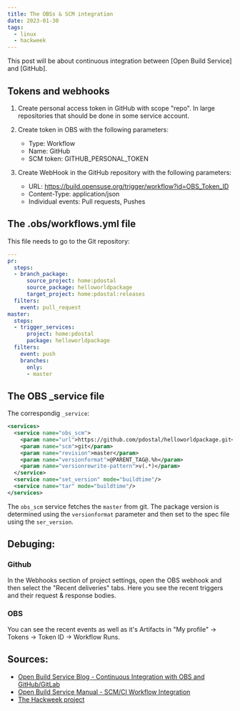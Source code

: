 ```yaml
---
title: The OBSs & SCM integration
date: 2023-01-30
tags:
  - linux
  - hackweek
---
```


This post will be about continuous integration between [Open Build Service] and [GitHub].

<!--more-->

## Tokens and webhooks

1) Create personal access token in GitHub with scope "repo".
     In large repositories that should be done in some service account.

2) Create token in OBS with the following parameters:
     * Type: Workflow
     * Name: GitHub
     * SCM token: GITHUB_PERSONAL_TOKEN

3) Create WebHook in the GitHub repository with the following parameters:
     * URL: https://build.opensuse.org/trigger/workflow?id=OBS_Token_ID
     * Content-Type: application/json
     * Individual events: Pull requests, Pushes

## The .obs/workflows.yml file

This file needs to go to the Git repository:

```yaml
---
pr:
  steps:
  - branch_package:
      source_project: home:pdostal
      source_package: helloworldpackage
      target_project: home:pdostal:releases
  filters:
    event: pull_request
master:
  steps:
  - trigger_services:
      project: home:pdostal
      package: helloworldpackage
  filters:
    event: push
    branches:
      only:
      - master
```

## The OBS _service file

The correspondig `_service`:

```xml
<services>
  <service name="obs_scm">
    <param name="url">https://github.com/pdostal/helloworldpackage.git</param>
    <param name="scm">git</param>
    <param name="revision">master</param>
    <param name="versionformat">@PARENT_TAG@.%h</param>
    <param name="versionrewrite-pattern">v(.*)</param>
  </service>
  <service name="set_version" mode="buildtime"/>
  <service name="tar" mode="buildtime"/>
</services>
```

The `obs_scm` service fetches the `master` from git. The package version is determined
using the `versionformat` parameter and then set to the spec file using the `ser_version`.


## Debuging:

### Github

In the Webhooks section of project settings, open the OBS webhook and then select the "Recent deliveries" tabs.
Here you see the recent triggers and their request & response bodies.

### OBS

You can see the recent events as well as it's Artifacts in "My profile" -> Tokens -> Token ID ->  Workflow Runs.

## Sources:
 * [Open Build Service Blog - Continuous Integration with OBS and GitHub/GitLab](https://openbuildservice.org/2021/05/31/scm-integration/)
 * [Open Build Service Manual -  SCM/CI Workflow Integration](https://openbuildservice.org/help/manuals/obs-user-guide/cha.obs.scm_ci_workflow_integration.html)
 * [The Hackweek project](https://hackweek.opensuse.org/all/projects/explore-the-integration-between-obs-and-github)
